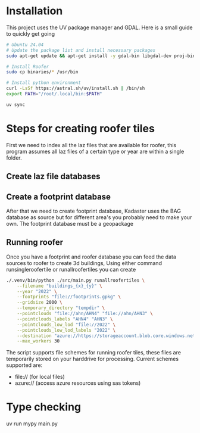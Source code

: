 # Installation
This project uses the UV package manager and GDAL. Here is a small guide to quickly get going

```bash
# Ubuntu 24.04
# Update the package list and install necessary packages
sudo apt-get update && apt-get install -y gdal-bin libgdal-dev proj-bin libproj-dev curl build-essential

# Install Roofer
sudo cp binaries/* /usr/bin

# Install python environment
curl -LsSf https://astral.sh/uv/install.sh | /bin/sh
export PATH="/root/.local/bin:$PATH"

uv sync
```

# Steps for creating roofer tiles
First we need to index all the laz files that are available for roofer, this program assumes all laz files of a certain type or year are within a single folder.
## Create laz file databases

## Create a footprint database
After that we need to create footprint database, Kadaster uses the BAG database as source but for different area's you probably need to make your own.
The footprint database must be a geopackage

## Running roofer
Once you have a footprint and roofer database you can feed the data sources to roofer to create 3d buildings, Using either command 
runsingleroofertile or runallroofertiles you can create 

```bash
./.venv/bin/python ./src/main.py runallroofertiles \
    --filename "buildings_{x}_{y}" \
    --year "2022" \
    --footprints "file://footprints.gpkg" \
    --gridsize 2000 \
    --temporary_directory "tempdir" \
    --pointclouds "file://ahn/AHN4" "file://ahn/AHN3" \
    --pointclouds_labels "AHN4" "AHN3" \
    --pointclouds_low_lod "file://2022" \
    --pointclouds_low_lod_labels "2022" \
    --destination "azure://https://storageaccount.blob.core.windows.net/buildings?sv=<sas_token>" \
    --max_workers 30
```
The script supports file schemes for running roofer tiles, these files are temporarily stored on your harddrive for processing.
Current schemes supported are:
* file:// (for local files)
* azure:// (access azure resources using sas tokens)

# Type checking
uv run mypy main.py
